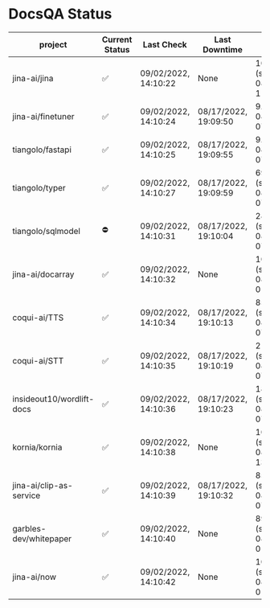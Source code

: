 # DocsQA Status

|         project         |Current Status|     Last Check     |   Last Downtime    |              % Uptime              |
|-------------------------|--------------|--------------------|--------------------|------------------------------------|
|jina-ai/jina             |✅            |09/02/2022, 14:10:22|None                |100.000 (since 08/29/2022, 11:24:14)|
|jina-ai/finetuner        |✅            |09/02/2022, 14:10:24|08/17/2022, 19:09:50|9.750 (since 08/15/2022, 07:09:42)  |
|tiangolo/fastapi         |✅            |09/02/2022, 14:10:25|08/17/2022, 19:09:55|9.769 (since 08/15/2022, 07:09:42)  |
|tiangolo/typer           |✅            |09/02/2022, 14:10:27|08/17/2022, 19:09:59|69.668 (since 08/15/2022, 07:09:42) |
|tiangolo/sqlmodel        |⛔️           |09/02/2022, 14:10:31|08/17/2022, 19:10:04|28.996 (since 08/15/2022, 07:09:42) |
|jina-ai/docarray         |✅            |09/02/2022, 14:10:32|None                |100.000 (since 08/24/2022, 01:39:12)|
|coqui-ai/TTS             |✅            |09/02/2022, 14:10:34|08/17/2022, 19:10:13|85.969 (since 08/15/2022, 07:09:42) |
|coqui-ai/STT             |✅            |09/02/2022, 14:10:35|08/17/2022, 19:10:19|213.195 (since 08/15/2022, 07:09:42)|
|insideout10/wordlift-docs|✅            |09/02/2022, 14:10:36|08/17/2022, 19:10:23|186.343 (since 08/15/2022, 07:09:42)|
|kornia/kornia            |✅            |09/02/2022, 14:10:38|None                |100.000 (since 08/30/2022, 13:49:49)|
|jina-ai/clip-as-service  |✅            |09/02/2022, 14:10:39|08/17/2022, 19:10:32|85.999 (since 08/15/2022, 07:09:42) |
|garbles-dev/whitepaper   |✅            |09/02/2022, 14:10:40|None                |89.250 (since 08/24/2022, 01:39:12) |
|jina-ai/now              |✅            |09/02/2022, 14:10:42|None                |100.000 (since 08/24/2022, 01:39:12)|
